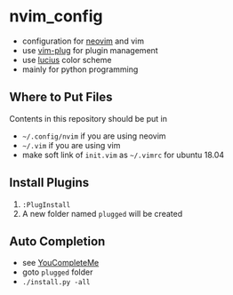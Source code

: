 # nvim_config

- configuration for [neovim](https://github.com/neovim/neovim) and vim
- use [vim-plug](https://github.com/junegunn/vim-plug) for plugin management
- use [lucius](https://github.com/jonathanfilip/vim-lucius) color scheme
- mainly for python programming

## Where to Put Files

Contents in this repository should be put in 

- `~/.config/nvim` if you are using neovim
- `~/.vim` if you are using vim
- make soft link of `init.vim` as `~/.vimrc` for ubuntu 18.04

## Install Plugins

1. `:PlugInstall`
2. A new folder named `plugged` will be created

## Auto Completion

- see [YouCompleteMe](https://github.com/Valloric/YouCompleteMe)
- goto `plugged` folder
- `./install.py -all`
